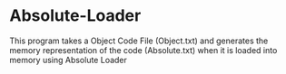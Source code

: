 # Absolute-Loader

This program takes a Object Code File (Object.txt) and generates the memory representation of the code (Absolute.txt) when it is loaded into memory using Absolute Loader
